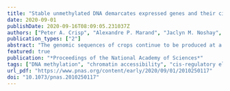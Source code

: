 ```yaml
---
title: "Stable unmethylated DNA demarcates expressed genes and their cis-regulatory space in plant genomes"
date: 2020-09-01
publishDate: 2020-09-16T08:09:05.231037Z
authors: ["Peter A. Crisp", "Alexandre P. Marand", "Jaclyn M. Noshay", "Peng Zhou", "Zefu Lu", "Robert J. Schmitz", "Nathan M. Springer"]
publication_types: ["2"]
abstract: "The genomic sequences of crops continue to be produced at a frenetic pace. It remains challenging to develop complete annotations of functional genes and regulatory elements in these genomes. Chromatin accessibility assays enable discovery of functional elements; however, to uncover the full portfolio of cis-elements would require profiling of many combinations of cell types, tissues, developmental stages, and environments. Here, we explore the potential to use DNA methylation profiles to develop more complete annotations. Using leaf tissue in maize, we define ∼100,000 unmethylated regions (UMRs) that account for 5.8% of the genome; 33,375 UMRs are found greater than 2 kb from genes. UMRs are highly stable in multiple vegetative tissues, and they capture the vast majority of accessible chromatin regions from leaf tissue. However, many UMRs are not accessible in leaf, and these represent regions with potential to become accessible in specific cell types or developmental stages. These UMRs often occur near genes that are expressed in other tissues and are enriched for binding sites of transcription factors. The leaf-inaccessible UMRs exhibit unique chromatin modification patterns and are enriched for chromatin interactions with nearby genes. The total UMR space in four additional monocots ranges from 80 to 120 megabases, which is remarkably similar considering the range in genome size of 271 megabases to 4.8 gigabases. In summary, based on the profile from a single tissue, DNA methylation signatures provide powerful filters to distill large genomes down to the small fraction of putative functional genes and regulatory elements."
featured: true
publication: "*Proceedings of the National Academy of Sciences*"
tags: ["DNA methylation", "chromatin accessibility", "cis-regulatory elements"]
url_pdf: "https://www.pnas.org/content/early/2020/09/01/2010250117"
doi: "10.1073/pnas.2010250117"
---
```

